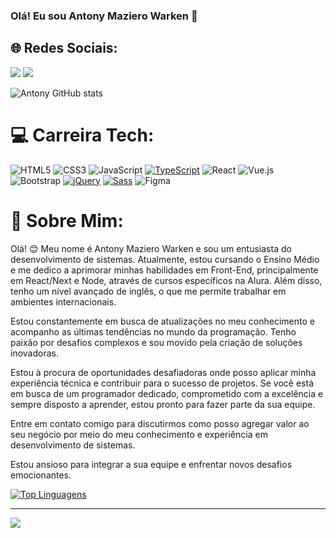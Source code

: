 ### Olá! Eu sou Antony Maziero Warken 👋
## 🌐 Redes Sociais:
<a href="https://www.instagram.com/lojasvinki/" target="_blank"><img src="https://img.shields.io/badge/Instagram-%23E4405F.svg?style=for-the-badge&logo=instagram&logoColor=white"></a>  <a href="https://www.linkedin.com/in/antony-maziero-warken-b88306231/" target="_blank"><img src="https://img.shields.io/badge/LinkedIn-%230077B5.svg?style=for-the-badge&logo=linkedin&logoColor=white"></a>


![Antony GitHub stats](https://github-readme-stats.vercel.app/api?username=mwantony&show_icons=true&theme=radical)

# 💻 Carreira Tech:
![HTML5](https://img.shields.io/badge/html5-%23E34F26.svg?style=for-the-badge&logo=html5&logoColor=white) 
![CSS3](https://img.shields.io/badge/css3-%231572B6.svg?style=for-the-badge&logo=css3&logoColor=white) 
![JavaScript](https://img.shields.io/badge/javascript-%23323330.svg?style=for-the-badge&logo=javascript&logoColor=%23F7DF1E) 
[![TypeScript](https://img.shields.io/badge/typescript-%23007ACC.svg?style=for-the-badge&logo=typescript&logoColor=white)](https://www.typescriptlang.org/)
![React](https://img.shields.io/badge/react-%2320232a.svg?style=for-the-badge&logo=react&logoColor=%2361DAFB) 
![Vue.js](https://img.shields.io/badge/vue.js-%2335495e.svg?style=for-the-badge&logo=vue.js&logoColor=4FC08D)
![Bootstrap](https://img.shields.io/badge/bootstrap-%23563D7C.svg?style=for-the-badge&logo=bootstrap&logoColor=white) [![jQuery](https://img.shields.io/badge/jquery-%230769AD.svg?style=for-the-badge&logo=jquery&logoColor=white)](https://jquery.com/)
[![Sass](https://img.shields.io/badge/sass-%23CC6699.svg?style=for-the-badge&logo=sass&logoColor=white)](https://sass-lang.com/)
![Figma](https://img.shields.io/badge/figma-%23F24E1E.svg?style=for-the-badge&logo=figma&logoColor=white)
<br>
# 💫 Sobre Mim:

Olá! 😊 Meu nome é Antony Maziero Warken e sou um entusiasta do desenvolvimento de sistemas. Atualmente, estou cursando o Ensino Médio e me dedico a aprimorar minhas habilidades em Front-End, principalmente em React/Next e Node, através de cursos específicos na Alura. Além disso, tenho um nível avançado de inglês, o que me permite trabalhar em ambientes internacionais.

Estou constantemente em busca de atualizações no meu conhecimento e acompanho as últimas tendências no mundo da programação. Tenho paixão por desafios complexos e sou movido pela criação de soluções inovadoras.<br>

Estou à procura de oportunidades desafiadoras onde posso aplicar minha experiência técnica e contribuir para o sucesso de projetos. Se você está em busca de um programador dedicado, comprometido com a excelência e sempre disposto a aprender, estou pronto para fazer parte da sua equipe.<br>

Entre em contato comigo para discutirmos como posso agregar valor ao seu negócio por meio do meu conhecimento e experiência em desenvolvimento de sistemas.<br>

Estou ansioso para integrar a sua equipe e enfrentar novos desafios emocionantes.

[![Top Linguagens](https://github-readme-stats.vercel.app/api/top-langs/?username=mwantony&layout=compact&theme=radical)](https://github.com/mwantony)


---
[![](https://visitcount.itsvg.in/api?id=mwantony&icon=0&color=0)](https://visitcount.itsvg.in)

<!-- Proudly created with GPRM ( https://gprm.itsvg.in ) -->
